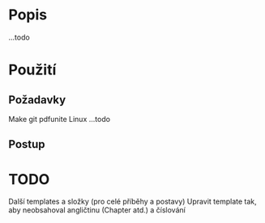 # Popis
...todo

# Použití

## Požadavky
Make
git
pdfunite
Linux
...todo

## Postup

# TODO
Další templates a složky (pro celé příběhy a postavy)
Upravit template tak, aby neobsahoval angličtinu (Chapter atd.) a číslování
